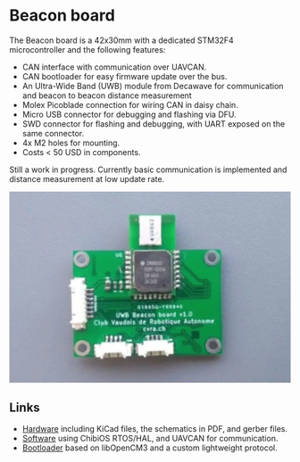 # Beacon board

The Beacon board is a 42x30mm with a dedicated STM32F4 microcontroller and the following features:

- CAN interface with communication over UAVCAN.
- CAN bootloader for easy firmware update over the bus.
- An Ultra-Wide Band (UWB) module from Decawave for communication and beacon to beacon distance measurement
- Molex Picoblade connection for wiring CAN in daisy chain.
- Micro USB connector for debugging and flashing via DFU.
- SWD connector for flashing and debugging, with UART exposed on the same connector.
- 4x M2 holes for mounting.
- Costs < 50 USD in components.

Still a work in progress.
Currently basic communication is implemented and distance measurement at low update rate.

![Beacon board, our WIP global positioning system](./images/beacon-board.jpg)

## Links
- [Hardware](https://github.com/cvra/uwb-beacon-board) including KiCad files, the schematics in PDF, and gerber files.
- [Software](https://github.com/cvra/robot-software/tree/master/uwb-beacon-firmware) using ChibiOS RTOS/HAL, and UAVCAN for communication.
- [Bootloader](https://github.com/cvra/can-bootloader) based on libOpenCM3 and a custom lightweight protocol.
